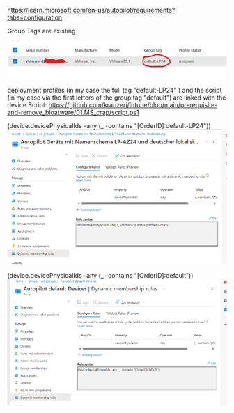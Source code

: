 https://learn.microsoft.com/en-us/autopilot/requirements?tabs=configuration



Group Tags are existing

![](images/gt.png)

deployment profiles (in my case the full tag "default-LP24" ) and the script (in my case via the first letters of the group tag "default") are linked with the device
Script: https://github.com/kranzerj/Intune/blob/main/prerequisite-and-remove_bloatware/01.MS_crap/script.ps1



(device.devicePhysicalIds -any (_ -contains "[OrderID]:default-LP24"))
![](images/g1.png)





(device.devicePhysicalIds -any (_ -contains "[OrderID]:default"))
![](images/g2.png)



